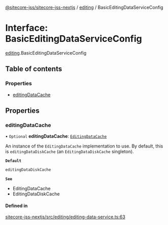[@sitecore-jss/sitecore-jss-nextjs](../README.md) / [editing](../modules/editing.md) / BasicEditingDataServiceConfig

# Interface: BasicEditingDataServiceConfig

[editing](../modules/editing.md).BasicEditingDataServiceConfig

## Table of contents

### Properties

- [editingDataCache](editing.BasicEditingDataServiceConfig.md#editingdatacache)

## Properties

### editingDataCache

• `Optional` **editingDataCache**: [`EditingDataCache`](editing.EditingDataCache.md)

An instance of the `EditingDataCache` implementation to use.
By default, this is `editingDataDiskCache` (an `EditingDataDiskCache` singleton).

**`Default`**

```ts
editingDataDiskCache
```

**`See`**

 - EditingDataCache
 - EditingDataDiskCache

#### Defined in

[sitecore-jss-nextjs/src/editing/editing-data-service.ts:63](https://github.com/Sitecore/jss/blob/8ae58c100/packages/sitecore-jss-nextjs/src/editing/editing-data-service.ts#L63)
